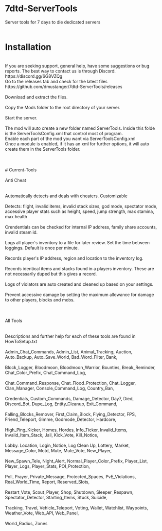 # 7dtd-ServerTools
Server tools for 7 days to die dedicated servers<br>
<br>
# Installation
<br>
If you are seeking support, general help, have some suggestions or bug reports. The best way to contact us
is through Discord. https://discord.gg/6G8VZQg
<br>
Go to the releases tab and check for the latest files https://github.com/dmustanger/7dtd-ServerTools/releases <br>
<br>
Download and extract the files.<br>
<br>
Copy the Mods folder to the root directory of your server.<br>
<br>
Start the server.<br>
<br>
The mod will auto create a new folder named ServerTools. Inside this folde is the ServerToolsConfig.xml that control most of program.<br>
Enable each part of the mod you want via ServerToolsConfig.xml<br>
Once a module is enabled, if it has an xml for further options, it will auto create them in the ServerTools folder.<br>
<br>
<br>
<br>
# Current-Tools
<br>
<br>
Anti Cheat<br>
<br>
<br>
Automatically detects and deals with cheaters. Customizable<br>
<br>
Detects: flight, invalid items, invalid stack sizes, god mode, spectator mode, <br>
accessive player stats such as height, speed, jump strength, max stamina, max health<br>
<br>
Crendentials can be checked for internal IP address, family share accounts, invalid steam id.<br>
<br>
Logs all player's inventory to a file for later review. Set the time between loggings. Default is once per minute.<br>
<br>
Records player's IP address, region and location to the inventory log.<br>
<br>
Records identical items and stacks found in a players inventory. These are not necessarily duped but this gives a record.<br>
<br>
Logs of violators are auto created and cleaned up based on your settings.<br>
<br>
Prevent accessive damage by setting the maximum allowance for damage to other players, blocks and mobs.<br>
<br>
<br>
<br>
All Tools<br>
<br>
<br>
Descriptions and further help for each of these tools are found in HowToSetup.txt
<br>
<br>
Admin_Chat_Commands, Admin_List, Animal_Tracking, Auction, Auto_Backup, Auto_Save_World, Bad_Word_Filter, Bank,<br>
<br>
Block_Logger, Bloodmoon, Bloodmoon_Warrior, Bounties, Break_Reminder, Chat_Color_Prefix, Chat_Command_Log,<br>
<br>
Chat_Command_Response, Chat_Flood_Protection, Chat_Logger, Clan_Manager, Console_Command_Log, Country_Ban,<br>
<br>
Credentials, Custom_Commands, Damage_Detector, Day7, Died, Discord_Bot, Dupe_Log, Entity_Cleanup, Exit_Command,<br>
<br>
Falling_Blocks_Remover, First_Claim_Block, Flying_Detector, FPS, Friend_Teleport, Gimme, Godmode_Detector, Hardcore,<br>
<br>
High_Ping_Kicker, Homes, Hordes, Info_Ticker, Invalid_Items, Invalid_Item_Stack, Jail, Kick_Vote, Kill_Notice,<br>
<br>
Lobby. Location, Login_Notice, Log Clean Up, Lottery, Market, Message_Color, Motd, Mute, Mute_Vote, New_Player,<br>
<br>
New_Spawn_Tele, Night_Alert, Normal_Player_Color_Prefix, Player_List, Player_Logs, Player_Stats, POI_Protection,<br>
<br>
Poll, Prayer, Private_Message, Protected_Spaces, PvE_Violations, Real_World_Time, Report, Reserved_Slots,<br>
<br>
Restart_Vote, Scout_Player, Shop, Shutdown, Sleeper_Respawn, Spectator_Detector, Starting_Items, Stuck, Suicide,<br>
<br>
Tracking, Travel, Vehicle_Teleport, Voting, Wallet, Watchlist, Waypoints, Weather_Vote, Web_API, Web_Panel,<br>
<br>
World_Radius, Zones<br>
<br>
<br> 
<br>
